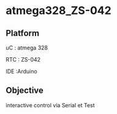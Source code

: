 # atmega328_ZS-042



## Platform

uC : atmega 328 

RTC : ZS-042

IDE :Arduino

## Objective

interactive control via Serial et Test
